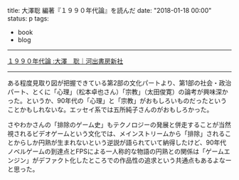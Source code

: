 title: 大澤聡 編著『１９９０年代論』を読んだ
date: "2018-01-18 00:00"
status: p
tags:
- book
- blog
---

[１９９０年代論 :大澤　聡｜河出書房新社](http://www.kawade.co.jp/np/isbn/9784309625065/)

---

ある程度見取り図が把握できている第2部の文化パートより、第1部の社会・政治パート、とくに「心理」（松本卓也さん）「宗教」（太田俊寛）の論考が興味深かった。というか、90年代の「心理」と「宗教」がおもしろいものだったということかもしれないな。エッセイ系では五所純子さんのがおもしろかった。

さやわかさんの「排除のゲーム史」もテクノロジーの発展と併走することが当然視されるビデオゲームという文化では、メインストリームから「排除」されることからしか円熟が生まれないという逆説が語られていて納得したけど、90年代ノベルゲームの到達点とFPSによる一人称的な物語の円熟との関係は「ゲームエンジン」がデファクト化したところでの作品性の追求という共通点もあるよなーと思った。
